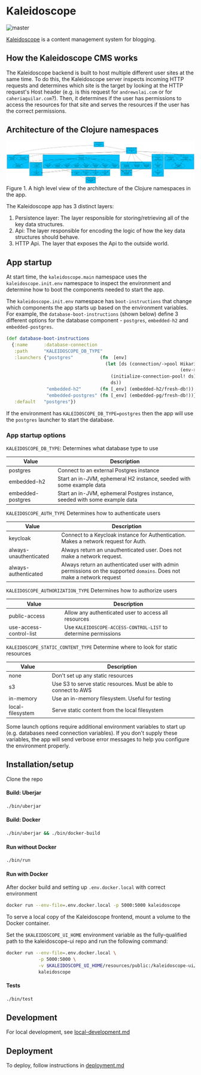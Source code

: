 # Kaleidoscope
![master](https://github.com/ALai57/kaleidoscope/actions/workflows/clojure.yml/badge.svg?branch=master)

[Kaleidoscope](https://kaleidoscope.pub) is a content management system for blogging.  

## How the Kaleidoscope CMS works
The Kaleidoscope backend is built to host multiple different user sites at the
same time. To do this, the Kaleidoscope server inspects incoming HTTP requests
and determines which site is the target by looking at the HTTP request's Host
header (e.g. is this request for `andrewslai.com` or for `caheriaguilar.com`?).
Then, it determines if the user has permissions to access the resources for that
site and serves the resources if the user has the correct permissions.

## Architecture of the Clojure namespaces

![Architecture](2023-04-25-architecture.svg)
Figure 1. A high level view of the architecture of the Clojure namespaces in the app.

The Kaleidoscope app has 3 distinct layers: 
1. Persistence layer: The layer responsible for storing/retrieving all of the
   key data structures. 
2. Api: The layer responsible for encoding the logic of how the key data
   structures should behave. 
3. HTTP Api. The layer that exposes the Api to the outside world.

## App startup 

At start time, the `kaleidoscope.main` namespace uses the
`kaleidoscope.init.env` namespace to inspect the environment and determine how
to boot the components needed to start the app.

The `kaleidoscope.init.env` namespace has `boot-instructions` that change which
components the app starts up based on the environment variables. For example,
the `database-boot-instructions` (shown below) define 3 different options for
the database component - `postgres`, `embedded-h2` and `embedded-postgres`. 

``` clojure
(def database-boot-instructions
  {:name      :database-connection
   :path      "KALEIDOSCOPE_DB_TYPE"
   :launchers {"postgres"          (fn  [env]
                                     (let [ds (connection/->pool HikariDataSource
                                                                 (env->pg-conn env))]
                                       (initialize-connection-pool! ds)
                                       ds))
               "embedded-h2"       (fn [_env] (embedded-h2/fresh-db!))
               "embedded-postgres" (fn [_env] (embedded-pg/fresh-db!))}
   :default   "postgres"})
```

If the environment has `KALEIDOSCOPE_DB_TYPE=postgres` then the app will use the
`postgres` launcher to start the database.

### App startup options

`KALEIDOSCOPE_DB_TYPE`: Determines what database type to use

| Value             | Description                                                                 |
|-------------------|-----------------------------------------------------------------------------|
| postgres          | Connect to an external Postgres instance                                    |
| embedded-h2       | Start an in-JVM, ephemeral H2 instance, seeded with some example data       |
| embedded-postgres | Start an in-JVM, ephemeral Postgres instance, seeded with some example data |



`KALEIDOSCOPE_AUTH_TYPE` Determines how to authenticate users

| Value                  | Description                                                                                                            |
|------------------------|------------------------------------------------------------------------------------------------------------------------|
| keycloak               | Connect to a Keycloak instance for Authentication. Makes a network request for Auth.                                   |
| always-unauthenticated | Always return an unauthenticated user. Does not make a network request.                                                |
| always-authenticated   | Always return an authenticated user with admin permissions on the supported `domains`. Does not make a network request |


`KALEIDOSCOPE_AUTHORIZATION_TYPE` Determines how to authorize users

| Value                   | Description                                                     |
|-------------------------|-----------------------------------------------------------------|
| public-access           | Allow any authenticated user to access all resources            |
| use-access-control-list | Use `KALEIDOSCOPE-ACCESS-CONTROL-LIST` to determine permissions |


`KALEIDOSCOPE_STATIC_CONTENT_TYPE` Determine where to look for static resources

| Value            | Description                                                      |
|------------------|------------------------------------------------------------------|
| none             | Don't set up any static resources                                |
| s3               | Use S3 to serve static resources. Must be able to connect to AWS |
| in-memory        | Use an in-memory filesystem. Useful for testing                  |
| local-filesystem | Serve static content from the local filesystem                   |

Some launch options require additional environment variables to start up (e.g.
databases need connection variables). If you don't supply these variables, the
app will send verbose error messages to help you configure the environment
properly.

## Installation/setup
Clone the repo

#### Build: Uberjar
```bash
./bin/uberjar
```

#### Build: Docker
```bash
./bin/uberjar && ./bin/docker-build
```

#### Run without Docker
``` bash
./bin/run
```

#### Run with Docker
After docker build and setting up `.env.docker.local` with correct environment

``` bash
docker run --env-file=.env.docker.local -p 5000:5000 kaleidoscope
```

To serve a local copy of the Kaleidoscope frontend, mount a volume to the Docker
container.

Set the `$KALEIDOSCOPE_UI_HOME` environment variable as the fully-qualified path
to the kaleidoscope-ui repo and run the following command:

``` bash
docker run --env-file=.env.docker.local \
            -p 5000:5000 \
            -v $KALEIDOSCOPE_UI_HOME/resources/public:/kaleidoscope-ui/resources/public \
            kaleidoscope
```

#### Tests
```bash
./bin/test
```

## Development
For local development, see [local-development.md](./docs/local-development.md)

## Deployment
To deploy, follow instructions in [deployment.md](./docs/deployment.md)
